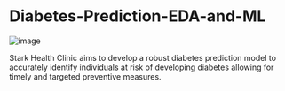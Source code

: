 # Diabetes-Prediction-EDA-and-ML

![image](https://github.com/user-attachments/assets/aeb1e1c4-3fdf-48c9-a372-bc5d8977cb1e)

Stark Health Clinic aims to develop a robust diabetes prediction model to accurately identify individuals at risk of developing diabetes allowing for timely and targeted preventive measures.

